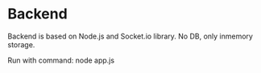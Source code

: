 
# Backend
Backend is based on Node.js and Socket.io library.
No DB, only inmemory storage.

Run with command: node app.js
